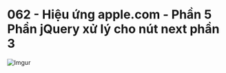 # 062 - Hiệu ứng apple.com - Phần 5 Phần jQuery xử lý cho nút next phần 3

![Imgur](https://i.imgur.com/ALaZQLc.jpg) 
